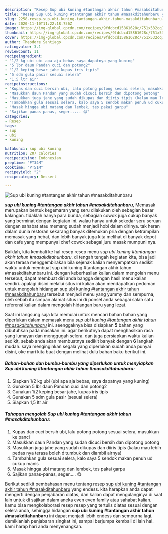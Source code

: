 ```yaml
---
description: "Resep Sup ubi kuning #tantangan akhir tahun #masakditahunbaru yang Bisa Manjain Lidah"
title: "Resep Sup ubi kuning #tantangan akhir tahun #masakditahunbaru yang Bisa Manjain Lidah"
slug: 2258-resep-sup-ubi-kuning-tantangan-akhir-tahun-masakditahunbaru-yang-bisa-manjain-lidah
date: 2020-11-10T11:22:18.756Z
image: https://img-global.cpcdn.com/recipes/9fdcbcd15861628c/751x532cq70/sup-ubi-kuning-tantangan-akhir-tahun-masakditahunbaru-foto-resep-utama.jpg
thumbnail: https://img-global.cpcdn.com/recipes/9fdcbcd15861628c/751x532cq70/sup-ubi-kuning-tantangan-akhir-tahun-masakditahunbaru-foto-resep-utama.jpg
cover: https://img-global.cpcdn.com/recipes/9fdcbcd15861628c/751x532cq70/sup-ubi-kuning-tantangan-akhir-tahun-masakditahunbaru-foto-resep-utama.jpg
author: Theodore Santiago
ratingvalue: 3.1
reviewcount: 11
recipeingredient:
- "1/2 kg ubi ubi apa aja bebas saya dapatnya yang kuning"
- "5 lbr daun Pandan cuci dan potong2"
- "1/2 keping besar jahe kupas iris tipis"
- "5 sdm gula pasir sesuai selera"
- "1,5 ltr air"
recipeinstructions:
- "Kupas dan cuci bersih ubi, lalu potong potong sesuai selera, masukkan ke panci"
- "Masukkan daun Pandan yang sudah dicuci bersih dan dipotong potong"
- "Masukkan juga jahe yang sudah dikupas dan diiris tipis (kalau mau lebih pedas nya terasa boleh ditumbuk dan diambil airnya)"
- "Tambahkan gula sesuai selera, kalo saya 5 sendok makan penuh ud cukup manis"
- "Masak hingga ubi matang dan lembek, tes pakai garpu"
- "Sajikan panas-panas, seger..... 😋"
categories:
- Resep
tags:
- sup
- ubi
- kuning

katakunci: sup ubi kuning 
nutrition: 207 calories
recipecuisine: Indonesian
preptime: "PT34M"
cooktime: "PT51M"
recipeyield: "2"
recipecategory: Dessert

---
```



![Sup ubi kuning #tantangan akhir tahun #masakditahunbaru](https://img-global.cpcdn.com/recipes/9fdcbcd15861628c/751x532cq70/sup-ubi-kuning-tantangan-akhir-tahun-masakditahunbaru-foto-resep-utama.jpg)

<b><i>sup ubi kuning #tantangan akhir tahun #masakditahunbaru</i></b>, Memasak merupakan bentuk kegemaran yang seru dilakukan oleh sebagian besar kalangan. tidaklah hanya para bunda, sebagian cowok juga cukup banyak yang berminat dengan kegiatan ini. walau hanya untuk sekedar seru seruan dengan sahabat atau memang sudah menjadi hobi dalam dirinya. tak heran dalam dunia restoran sekarang banyak ditemukan pria dengan ketrampilan memasak yang hebat, dan lebih banyak juga kita melihat di banyak depot dan cafe yang mempunyai chef cowok sebagai juru masak mumpuni nya.



Baiklah, kita kembali ke hal resep resep menu <i>sup ubi kuning #tantangan akhir tahun #masakditahunbaru</i>. di tengah tengah kegiatan kita, bisa jadi akan terasa menggembirakan bila sejenak kalian menyempatkan sedikit waktu untuk membuat sup ubi kuning #tantangan akhir tahun #masakditahunbaru ini. dengan keberhasilan kalian dalam mengolah menu tersebut, dapat membuat diri anda bangga dengan hasil menu kalian sendiri. apalagi disini melalui situs ini kalian akan mendapatkan pedoman untuk mengolah hidangan <u>sup ubi kuning #tantangan akhir tahun #masakditahunbaru</u> tersebut menjadi menu yang yummy dan sempurna, oleh sebab itu simpan alamat situs ini di ponsel anda sebagai salah satu referensi kalian dalam mengolah hidangan baru yang lezat.


Saat ini langsung saja kita memulai untuk mencari bahan bahan yang diperlukan dalam memasak menu <u><i>sup ubi kuning #tantangan akhir tahun #masakditahunbaru</i></u> ini. seenggaknya bisa disiapkan <b>5</b> bahan yang dibutuhkan pada masakan ini. agar berikutnya dapat menghasilkan rasa yang lumayan dan menggugah selera. dan juga persiapkan waktu kalian sedikit, sebab anda akan membuatnya sedikit banyak dengan <b>6</b> langkah mudah. saya menginginkan segala yang diperlukan sudah anda punyai disini, oke mari kita buat dengan melihat dulu bahan baku berikut ini.

<!--inarticleads1-->

##### Bahan-bahan dan bumbu-bumbu yang diperlukan untuk menyiapkan Sup ubi kuning #tantangan akhir tahun #masakditahunbaru:

1. Siapkan 1/2 kg ubi (ubi apa aja bebas, saya dapatnya yang kuning)
1. Gunakan 5 lbr daun Pandan cuci dan potong2
1. Gunakan 1/2 keping besar jahe, kupas iris tipis
1. Gunakan 5 sdm gula pasir (sesuai selera)
1. Siapkan 1,5 ltr air




<!--inarticleads2-->

##### Tahapan mengolah Sup ubi kuning #tantangan akhir tahun #masakditahunbaru:

1. Kupas dan cuci bersih ubi, lalu potong potong sesuai selera, masukkan ke panci
1. Masukkan daun Pandan yang sudah dicuci bersih dan dipotong potong
1. Masukkan juga jahe yang sudah dikupas dan diiris tipis (kalau mau lebih pedas nya terasa boleh ditumbuk dan diambil airnya)
1. Tambahkan gula sesuai selera, kalo saya 5 sendok makan penuh ud cukup manis
1. Masak hingga ubi matang dan lembek, tes pakai garpu
1. Sajikan panas-panas, seger..... 😋




Berikut sedikit pembahasan menu tentang resep <u>sup ubi kuning #tantangan akhir tahun #masakditahunbaru</u> yang endess. kita harapkan anda dapat mengerti dengan penjabaran diatas, dan kalian dapat mengulanginya di saat lain untuk di sajikan dalam aneka even even family atau sahabat kalian. kamu bisa mengkolaborasi resep resep yang tertulis diatas sesuai dengan selera anda, sehingga hidangan <b>sup ubi kuning #tantangan akhir tahun #masakditahunbaru</b> ini dapat menjadi lebih endess dan sempurna lagi. demikianlah penjabaran singkat ini, sampai berjumpa kembali di lain hal. kami harap hari anda menyenangkan.
